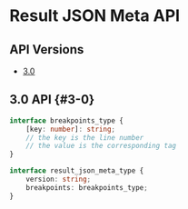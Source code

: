 # Result JSON Meta API

## API Versions

* [3.0](#3-0)

## 3.0 API {#3-0}

```typescript
interface breakpoints_type {
    [key: number]: string;
    // the key is the line number 
    // the value is the corresponding tag
}

interface result_json_meta_type {
    version: string;
    breakpoints: breakpoints_type;
}
```

